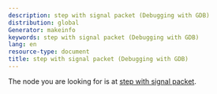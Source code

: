 ```yaml
---
description: step with signal packet (Debugging with GDB)
distribution: global
Generator: makeinfo
keywords: step with signal packet (Debugging with GDB)
lang: en
resource-type: document
title: step with signal packet (Debugging with GDB)
---
```

The node you are looking for is at [step with signal packet](Packets.html#step-with-signal-packet).
